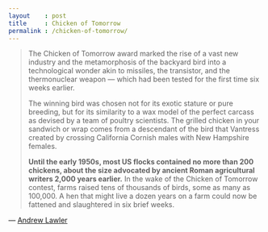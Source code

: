 ```yaml
---
layout    : post
title     : Chicken of Tomorrow
permalink : /chicken-of-tomorrow/
---
```


> The Chicken of Tomorrow award marked the rise of a vast new industry and the
> metamorphosis of the backyard bird into a technological wonder akin to
> missiles, the transistor, and the thermonuclear weapon — which had been
> tested for the first time six weeks earlier.
> 
> The winning bird was chosen not for its exotic stature or pure breeding, but
> for its similarity to a wax model of the perfect carcass as devised by a team
> of poultry scientists. The grilled chicken in your sandwich or wrap comes
> from a descendant of the bird that Vantress created by crossing California
> Cornish males with New Hampshire females.
> 
> **Until the early 1950s, most US flocks contained no more than 200 chickens,
> about the size advocated by ancient Roman agricultural writers 2,000 years
> earlier.** In the wake of the Chicken of Tomorrow contest, farms raised tens of
> thousands of birds, some as many as 100,000. A hen that might live a dozen
> years on a farm could now be fattened and slaughtered in six brief weeks.

&mdash; [Andrew Lawler][aeon]

[aeon]: https://aeon.co/essays/how-the-backyard-bird-became-a-wonder-of-science-and-commerce
